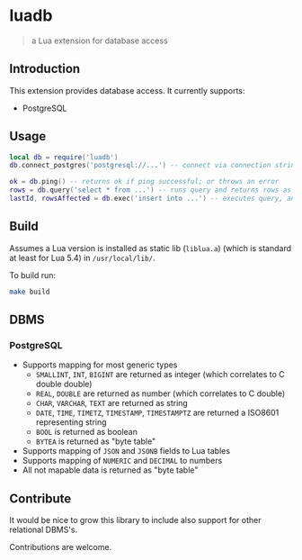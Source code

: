 # luadb
> a Lua extension for database access

## Introduction

This extension provides database access. It currently supports:

* PostgreSQL

## Usage

```lua
local db = require('luadb')
db.connect_postgres('postgresql://...') -- connect via connection string

ok = db.ping() -- returns ok if ping successful; or throws an error
rows = db.query('select * from ...') -- runs query and returns rows as table of tables; or throws an error
lastId, rowsAffected = db.exec('insert into ...') -- executes query, and returns state vars as integers; or throws an error
```

## Build

Assumes a Lua version is installed as static lib (`liblua.a`) (which is
standard at least for Lua 5.4) in `/usr/local/lib/`.

To build run:

```bash
make build
```

## DBMS

### PostgreSQL

* Supports mapping for most generic types 
	* `SMALLINT`, `INT`, `BIGINT` are returned as integer (which correlates to C double double)
	* `REAL`, `DOUBLE` are returned as number (which correlates to C double)
	* `CHAR`, `VARCHAR`, `TEXT` are returned as string
	* `DATE`, `TIME`, `TIMETZ`, `TIMESTAMP`,  `TIMESTAMPTZ` are returned a ISO8601 representing string
	* `BOOL` is returned as boolean
	* `BYTEA` is returned as "byte table"
* Supports mapping of `JSON` and `JSONB` fields to Lua tables
* Supports mapping of `NUMERIC` and `DECIMAL` to numbers
* All not mapable data is returned as "byte table"

## Contribute

It would be nice to grow this library to include also support for other
relational DBMS's. 

Contributions are welcome. 